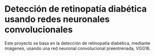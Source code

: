 # Detección de retinopatía diabética usando redes neuronales convolucionales
Este proyecto se basa en la detección de retinopatía diabética, mediante imágenes, usando una red neuronal convolucional preentrenada, VGG16.
